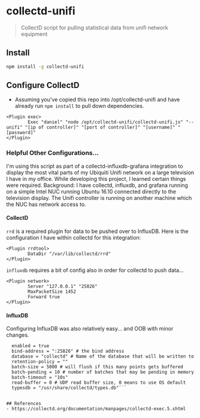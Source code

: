# collectd-unifi
> CollectD script for pulling statistical data from unifi network equipment

## Install

``` sh
npm install -g collectd-unifi
```

## Configure CollectD
- Assuming you've copied this repo into /opt/collectd-unifi and have already run `npm install` to pull down dependencies.
```LoadPlugin exec
<Plugin exec>
        Exec "daniel" "node /opt/collectd-unifi/collectd-unifi.js" "--unifi" "[ip of controller]" "[port of controller]" "[username]" "[password]"
</Plugin>
```

### Helpful Other Configurations...
I'm using this script as part of a collectd-influxdb-grafana integration to display the most vital parts of my Ubiquiti Unifi network
on a large television I have in my office.  While developing this project, I learned certain things were required.
Background:  I have collectd, influxdb, and grafana running on a simple Intel NUC running Ubuntu 16.10 connected directly to the
television display.  The Unifi controller is running on another machine which the NUC has network access to.

#### CollectD
`rrd` is a required plugin for data to be pushed over to InfluxDB.  Here is the configuration I have within collectd for this integration:
```LoadPlugin rrdtool
<Plugin rrdtool>
        DataDir "/var/lib/collectd/rrd"
</Plugin>
```

`influxdb` requires a bit of config also in order for collectd to push data...
```LoadPlugin network
<Plugin network>
        Server "127.0.0.1" "25826"
        MaxPacketSize 1452
        Forward true
</Plugin>
```

#### InfluxDB
Configuring InfluxDB was also relatively easy... and OOB with minor changes.
```[[collectd]]
  enabled = true
  bind-address = ":25826" # the bind address
  database = "collectd" # Name of the database that will be written to
  retention-policy = ""
  batch-size = 5000 # will flush if this many points gets buffered
  batch-pending = 10 # number of batches that may be pending in memory
  batch-timeout = "10s"
  read-buffer = 0 # UDP read buffer size, 0 means to use OS default
  typesdb = "/usr/share/collectd/types.db"```


## References
- https://collectd.org/documentation/manpages/collectd-exec.5.shtml

